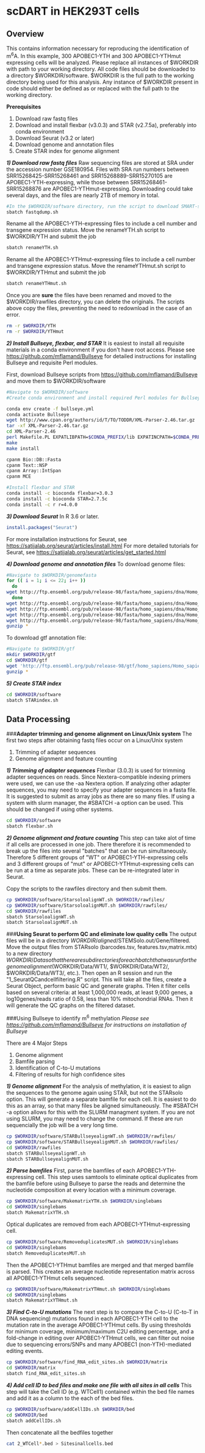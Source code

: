 # scDART in HEK293T cells

## **Overview**
This contains information necessary for reproducing the identification of m<sup>6</sup>A. In this example, 300 APOBEC1-YTH and 300 APOBEC1-YTHmut expressing cells will be analyzed. Please replace all instances of $WORKDIR with path to your working directory. All code files should be downloaded to a directory $WORKDIR/software. $WORKDIR is the full path to the working directory being used for this analysis. Any instance of $WORKDIR present in code should either be defined as or replaced with the full path to the working directory.

**Prerequisites**
1) Download raw fastq files
2) Download and install flexbar (v3.0.3) and STAR (v2.7.5a), preferably into conda environment
3) Download Seurat (v3.2 or later)
4) Download genome and annotation files
5) Create STAR index for genome alignment


***1) Download raw fastq files***
Raw sequencing files are stored at SRA under the accession number GSE180954.
Files with SRA run numbers between SRR15268425-SRR15268461 and SRR15268889-SRR15270105 are APOBEC1-YTH-expressing, while those between SRR15268461-SRR15268876 are APOBEC1-YTHmut-expressing.
Downloading could take several days, and the files are nearly 2TB of memory in total.
```bash
#In the $WORKDIR/software directory, run the script to download SMART-seq single-cell fastq files
sbatch fastqdump.sh
```
Rename all the APOBEC1-YTH-expressing files to include a cell number and transgene expression status.
Move the renameYTH.sh script to $WORKDIR/YTH and submit the job
```bash
sbatch renameYTH.sh
```
Rename all the APOBEC1-YTHmut-expressing files to include a cell number and transgene expression status.
Move the renameYTHmut.sh script to $WORKDIR/YTHmut and submit the job
```bash
sbatch renameYTHmut.sh
```
Once you are **sure** the files have been renamed and moved to the $WORKDIR/rawfiles directory, you can delete the originals. The scripts above copy the files, preventing the need to redownload in the case of an error.
```bash
rm -r $WORKDIR/YTH
rm -r $WORKDIR/YTHmut
```

***2) Install Bullseye, flexbar, and STAR***
It is easiest to install all requisite materials in a conda environment if you don't have root access. Please see https://github.com/mflamand/Bullseye for detailed instructions for installing Bullseye and requisite Perl modules.


First, download Bullseye scripts from https://github.com/mflamand/Bullseye and move them to $WORKDIR/software

```bash
#Navigate to $WORKDIR/software
#Create conda environment and install required Perl modules for Bullseye

conda env create -f bullseye.yml
conda activate Bullseye
wget http://www.cpan.org/authors/id/T/TO/TODDR/XML-Parser-2.46.tar.gz 
tar -xf XML-Parser-2.46.tar.gz
cd XML-Parser-2.46 
perl Makefile.PL EXPATLIBPATH=$CONDA_PREFIX/lib EXPATINCPATH=$CONDA_PREFIX/include
make
make install

cpanm Bio::DB::Fasta
cpanm Text::NSP
cpanm Array::IntSpan
cpanm MCE

#Install flexbar and STAR
conda install -c bioconda flexbar=3.0.3
conda install -c bioconda STAR=2.7.5c
conda install -c r r=4.0.0
```

***3) Download Seurat***
In R 3.6 or later.
```R
install.packages("Seurat")
```
For more installation instructions for Seurat, see https://satijalab.org/seurat/articles/install.html
For more detailed tutorials for Seurat, see https://satijalab.org/seurat/articles/get_started.html

***4) Download genome and annotation files***
To download genome files:
```bash
#Navigate to $WORKDIR/genomefasta
for (( i = 1; i <= 22; i++ ))
  do
wget http://ftp.ensembl.org/pub/release-98/fasta/homo_sapiens/dna/Homo_sapiens.GRCh38.dna_sm.chromosome.$i.fa.gz
  done
wget http://ftp.ensembl.org/pub/release-98/fasta/homo_sapiens/dna/Homo_sapiens.GRCh38.dna_sm.chromosome.X.fa.gz
wget http://ftp.ensembl.org/pub/release-98/fasta/homo_sapiens/dna/Homo_sapiens.GRCh38.dna_sm.chromosome.Y.fa.gz
wget http://ftp.ensembl.org/pub/release-98/fasta/homo_sapiens/dna/Homo_sapiens.GRCh38.dna_sm.chromosome.MT.fa.gz
wget http://ftp.ensembl.org/pub/release-98/fasta/homo_sapiens/dna/Homo_sapiens.GRCh38.dna_sm.nonchromosomal.fa.gz
gunzip *
```
To download gtf annotation file:
```bash
#Navigate to $WORKDIR/gtf
mkdir $WORKDIR/gtf
cd $WORKDIR/gtf
wget 'http://ftp.ensembl.org/pub/release-98/gtf/homo_sapiens/Homo_sapiens.GRCh38.98.gtf.gz'
gunzip *
```

***5) Create STAR index***
```bash
cd $WORKDIR/software
sbatch STARindex.sh
```

## **Data Processing**
###**Adapter trimming and genome alignment on Linux/Unix system**
The first two steps after obtaining fastq files occur on a Linux/Unix system
1) Trimming of adapter sequences
2) Genome alignment and feature counting

***1) Trimming of adapter sequences***
Flexbar (3.0.3) is used for trimming adapter sequences on reads. Since Nextera-compatible indexing primers were used, we can use the -aa Nextera option. If analyzing other adapter sequences, you may need to specify your adapter sequences in a fasta file. It is suggested to submit as array jobs as there are so many files. If using a system with slurm manager, the #SBATCH -a option can be used. This should be changed if using other systems.

```bash
cd $WORKDIR/software
sbatch flexbar.sh
```

***2) Genome alignment and feature counting***
This step can take alot of time if all cells are processed in one job. There therefore it is recommended to break up the files into several "batches" that can be run simultaneously. Therefore 5 different groups of "WT" or APOBEC1-YTH-expressing cells and 3 different groups of "mut" or APOBEC1-YTHmut-expressing cells can be run at a time as separate jobs. These can be re-integrated later in Seurat.

Copy the scripts to the rawfiles directory and then submit them.

```bash
cp $WORKDIR/software/StarsoloalignWT.sh $WORKDIR/rawfiles/
cp $WORKDIR/software/StarsoloalignMUT.sh $WORKDIR/rawfiles/
cd $WORKDIR/rawfiles
sbatch StarsoloalignWT.sh
sbatch StarsoloalignMUT.sh
```
###**Using Seurat to perform QC and eliminate low quality cells**
The output files will be in a directory $WORKDIR/aligned/$STEMSolo.out/Gene/filtered. Move the output files from STARsolo (barcodes.tsv, features.tsv,matrix.mtx) to a new directory $WORKDIR/Data so that there are subdirectories for each batch that was run for the genome alignment ($WORKDIR/Data/WT1/, $WORKDIR/Data/WT2/, $WORKDIR/Data/WT3/, etc.). Then open an R session and run the "1_SeuratQCandcellfiltering.R" script. This will take all the files, create a Seurat Object, perform basic QC and generate graphs. THen it filter cells based on several criteria: at least 1,000,000 reads, at least 9,000 genes, a log10genes/reads ratio of 0.58, less than 10% mitochondrial RNAs. Then it will generate the QC graphs on the filtered dataset.

###Using Bullseye to identify m<sup>6</sup> methylation
*Please see https://github.com/mflamand/Bullseye for instructions on installation of Bullseye*

There are 4 Major Steps
1) Genome alignment
2) Bamfile parsing
3) Identification of C-to-U mutations
4) Filtering of results for high confidence sites

***1) Genome alignment***
For the analysis of methylation, it is easiest to align the sequences to the genome again using STAR, but not the STARsolo option. This will generate a separate bamfile for each cell. It is easiest to do this as an array, so that many files be aligned simultaneously. The #SBATCH -a option allows for this with the SLURM managment system. If you are not using SLURM, you may need to change the command. If these are run sequencially the job will be a very long time.
```bash
cp $WORKDIR/software/STARBullseyealignWT.sh $WORKDIR/rawfiles/
cp $WORKDIR/software/STARBullseyealignMUT.sh $WORKDIR/rawfiles/
cd $WORKDIR/rawfiles
sbatch STARBullseyealignWT.sh
sbatch STARBullseyealignMUT.sh
```


***2) Parse bamfiles***
First, parse the bamfiles of each APOBEC1-YTH-expressing cell. This step uses samtools to eliminate optical duplicates from the bamfile before using Bullseye to parse the reads and determine the nucleotide composition at every location with a minimum coverage.
```bash
cp $WORKDIR/software/MakematrixYTH.sh $WORKDIR/singlebams
cd $WORKDIR/singlebams
sbatch MakematrixYTH.sh
```

Optical duplicates are removed from each APOBEC1-YTHmut-expressing cell.
```bash
cp $WORKDIR/software/RemoveduplicatesMUT.sh $WORKDIR/singlebams
cd $WORKDIR/singlebams
sbatch RemoveduplicatesMUT.sh
```

Then the APOBEC1-YTHmut bamfiles are merged and that merged bamfile is parsed. This creates an average nucleotide representation matrix across all APOBEC1-YTHmut cells sequenced.
```bash
cp $WORKDIR/software/MakematrixYTHmut.sh $WORKDIR/singlebams
cd $WORKDIR/singlebams
sbatch MakematrixYTHmut.sh
```

***3) Find C-to-U mutations***
The next step is to compare the C-to-U (C-to-T in DNA sequencing) mutations found in each APOBEC1-YTH cell to the mutation rate in the average APOBEC1-YTHmut cells. By using thresholds for minimum coverage, minimum/maximum C2U editing percentage, and a fold-change in editing over APOBEC1-YTHmut cells, we can filter out noise due to sequencing errors/SNPs and many APOBEC1 (non-YTH)-mediated editing events.

```bash
cp $WORKDIR/software/find_RNA_edit_sites.sh $WORKDIR/matrix
cd $WORKDIR/matrix
sbatch find_RNA_edit_sites.sh
```

***4) Add cell ID to bed files and make one file with all sites in all cells***
This step will take the Cell ID (e.g. WTCell1) contained within the bed file names and add it as a column to the each of the bed files.

```bash
cp $WORKDIR/software/addCellIDs.sh $WORKDIR/bed
cd $WORKDIR/bed
sbatch addCellIDs.sh
```

Then concatenate all the bedfiles together

```bash
cat 2_WTCell*.bed > Sitesinallcells.bed
```


